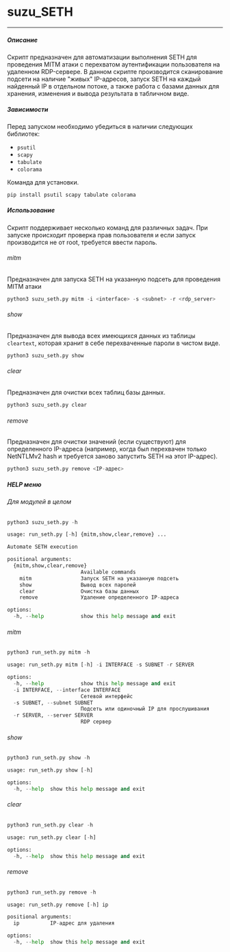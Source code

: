# suzu_SETH
---
##### Описание
Скрипт предназначен для автоматизации выполнения SETH для проведения MITM атаки с перехватом аутентификации пользователя на удаленном RDP-сервере. 
В данном скрипте производится сканирование подсети на наличие "живых" IP-адресов, запуск SETH на каждый найденный IP в отдельном потоке, а также работа с базами данных для хранения, изменения и вывода результата в табличном виде.
##### Зависимости
Перед запуском необходимо убедиться в наличии следующих библиотек:
- `psutil`
- `scapy`
- `tabulate`
- `colorama`

Команда для установки.
```python
pip install psutil scapy tabulate colorama
```
##### Использование
Скрипт поддерживает несколько команд для различных задач. При запуске происходит проверка прав пользователя и если запуск производится не от root, требуется ввести пароль.
###### mitm
Предназначен для запуска SETH на указанную подсеть для проведения MITM атаки
```python
python3 suzu_seth.py mitm -i <interface> -s <subnet> -r <rdp_server>
```
###### show
Предназначен для вывода всех имеющихся данных из таблицы `cleartext`, которая хранит в себе перехваченные пароли в чистом виде.
```python
python3 suzu_seth.py show
```
###### clear
Предназначен для очистки всех таблиц базы данных.
```python
python3 suzu_seth.py clear
```
###### remove
Предназначен для очистки значений (если существуют) для определенного IP-адреса (например, когда был перехвачен только NetNTLMv2 hash и требуется заново запустить SETH на этот IP-адрес).
```python
python3 suzu_seth.py remove <IP-адрес>
```
##### HELP меню
###### Для модулей в целом
```python
python3 suzu_seth.py -h
```
```python
usage: run_seth.py [-h] {mitm,show,clear,remove} ...

Automate SETH execution

positional arguments:
  {mitm,show,clear,remove}
                        Available commands
    mitm                Запуск SETH на указанную подсеть
    show                Вывод всех паролей
    clear               Очистка базы данных
    remove              Удаление определенного IP-адреса

options:
  -h, --help            show this help message and exit
```
###### mitm
```python
python3 run_seth.py mitm -h
```
```python
usage: run_seth.py mitm [-h] -i INTERFACE -s SUBNET -r SERVER

options:
  -h, --help            show this help message and exit
  -i INTERFACE, --interface INTERFACE
                        Сетевой интерфейс
  -s SUBNET, --subnet SUBNET
                        Подсеть или одиночный IP для прослушивания
  -r SERVER, --server SERVER
                        RDP сервер
```
###### show
```python
python3 run_seth.py show -h
```
```python
usage: run_seth.py show [-h]

options:
  -h, --help  show this help message and exit
```
###### clear
```python
python3 run_seth.py clear -h
```
```python
usage: run_seth.py clear [-h]

options:
  -h, --help  show this help message and exit
```
###### remove
```python
python3 run_seth.py remove -h
```
```python
usage: run_seth.py remove [-h] ip

positional arguments:
  ip          IP-адрес для удаления

options:
  -h, --help  show this help message and exit
```
